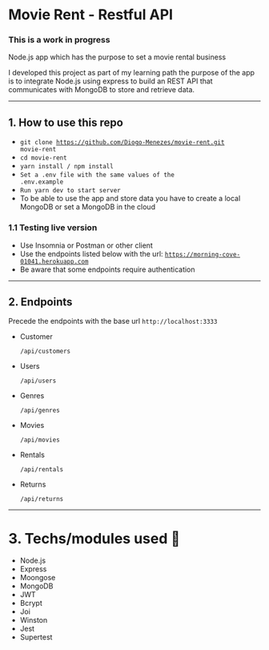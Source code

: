 # Movie Rent - Restful API

### This is a work in progress

Node.js app which has the purpose to set a movie rental business

I developed this project as part of my learning path the purpose of the app is to integrate Node.js using express to build an REST API that communicates with MongoDB to store and retrieve data.

---

## 1. How to use this repo

- <code>git clone https://github.com/Diogo-Menezes/movie-rent.git movie-rent</code>
- <code>cd movie-rent</code>
- <code>yarn install / npm install</code>
- <code>Set a .env file with the same values of the .env.example</code>
- <code>Run yarn dev to start server</code>
- To be able to use the app and store data you have to create a local MongoDB or set a MongoDB in the cloud

### 1.1 Testing live version

- Use Insomnia or Postman or other client
- Use the endpoints listed below with the url: <code>https://morning-cove-01041.herokuapp.com</code>
- Be aware that some endpoints require authentication

---

## 2. Endpoints

Precede the endpoints with the base url <code>http://localhost:3333</code>

- Customer <pre><code>/api/customers</pre></code>
- Users <pre><code>/api/users</pre></code>
- Genres <pre><code>/api/genres</pre></code>
- Movies <pre><code>/api/movies</pre></code>
- Rentals<pre><code>/api/rentals</pre></code>
- Returns<pre><code>/api/returns</pre></code>

---

# 3. Techs/modules used 🚀

- Node.js
- Express
- Moongose
- MongoDB
- JWT
- Bcrypt
- Joi
- Winston
- Jest
- Supertest
